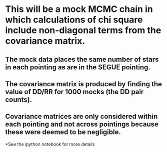 # This will be a mock MCMC chain in which calculations of chi square include non-diagonal terms from the covariance matrix.

## The mock data places the same number of stars in each pointing as are in the SEGUE pointing.

## The covariance matrix is produced by finding the value of DD/RR for 1000 mocks (the DD pair counts).

## Covariance matrices are only considered within each pointing and not across pointings because these were deemed to be negligible.

*See the ipython notebook for more details